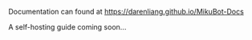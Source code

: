 Documentation can found at https://darenliang.github.io/MikuBot-Docs

A self-hosting guide coming soon...
